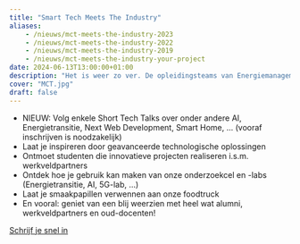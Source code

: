 ```yaml
---
title: "Smart Tech Meets The Industry"
aliases:
    - /nieuws/mct-meets-the-industry-2023
    - /nieuws/mct-meets-the-industry-2022
    - /nieuws/mct-meets-the-industry-2019
    - /nieuws/mct-meets-the-industry-your-project
date: 2024-06-13T13:00:00+01:00
description: "Het is weer zo ver. De opleidingsteams van Energiemanagement, Sustainable Energy Management, Internet of Things, Digitale Vormgeving/Web Development & Design, Multimedia & Creatieve Technologie én Creative Technologies & AI organiseren op donderdag 20 juni 2024 in Kortrijk Smart Tech Howest meets the industry, hét event waar alumni en professionals worden samengebracht voor een boeiende avond met studentenprojecten, short talks en netwerking."
cover: "MCT.jpg"
draft: false
---
```


* NIEUW: Volg enkele Short Tech Talks over onder andere AI, Energietransitie, Next Web Development, Smart Home, ... (vooraf inschrijven is noodzakelijk)
* Laat je inspireren door geavanceerde technologische oplossingen
* Ontmoet studenten die innovatieve projecten realiseren i.s.m. werkveldpartners
* Ontdek hoe je gebruik kan maken van onze onderzoekcel en -labs (Energietransitie, AI, 5G-lab, …)
* Laat je smaakpapillen verwennen aan onze foodtruck
* En vooral: geniet van een blij weerzien met heel wat alumni, werkveldpartners en oud-docenten!

[Schrijf je snel in](https://www.eventbrite.be/e/registratie-smart-tech-howest-meets-the-industry-2024-894340686067?aff=oddtdtcreator)
